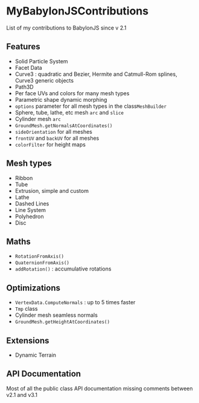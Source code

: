 # MyBabylonJSContributions
List of my contributions to BabylonJS since v 2.1

## Features
- Solid Particle System
- Facet Data
- Curve3 : quadratic and Bezier, Hermite and Catmull-Rom splines, Curve3 generic objects
- Path3D
- Per face UVs and colors for many mesh types
- Parametric shape dynamic morphing
- `options` parameter for all mesh types in the class`MeshBuilder`
- Sphere, tube, lathe, etc mesh `arc` and `slice`
- Cylinder mesh `arc`
- `GroundMesh.getNormalsAtCoordinates()`
- `sideOrientation` for all meshes
- `frontUV` and `backUV` for all meshes
- `colorFilter` for height maps


## Mesh types
- Ribbon
- Tube
- Extrusion, simple and custom
- Lathe
- Dashed Lines
- Line System
- Polyhedron
- Disc

## Maths
- `RotationFromAxis()`
- `QuaternionFromAxis()`
- `addRotation()` : accumulative rotations

## Optimizations
- `VertexData.ComputeNormals` : up to 5 times faster
- `Tmp` class
- Cylinder mesh seamless normals
- `GroundMesh.getHeightAtCoordinates()`

## Extensions
- Dynamic Terrain

## API Documentation
Most of all the public class API documentation missing comments between v2.1 and v3.1
